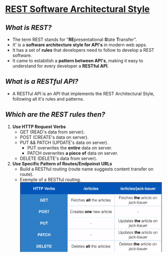 # [REST Software Architectural Style](https://pt.wikipedia.org/wiki/REST)

## _What is REST?_
- The term REST stands for "**RE**presentational **S**tate **T**ransfer".
- It' is a **software architecture style for API's** in modern web apps.
- It has a set of **rules** that developers need to follow to develop a REST software.
- It came to estabilish a **pattern between API's**, making it easy to understand for every developer a **RESTful API**.

## _What is a RESTful API?_
- A RESTful API is an API that implements the REST Architectural Style, following all it's rules and patterns.

## _Which are the REST rules then?_
1. **Use HTTP Request Verbs**
    - GET (READ's data from server).
    - POST (CREATE's data on server).
    - PUT && PATCH (UPDATE's data on server).
      - PUT overwrites the **entire** data on server.
      - PATCH overwrites **a piece of** data on server.
    - DELETE (DELETE's data from server).
2. **Use Specific Pattern of Routes/Endpoinst URLs**
    - Build a RESTful routing (route name suggests content transfer on route).
    - Exemple of a RESTful routing. ![RESTful Routing Example](images/RESTful-routing.png)